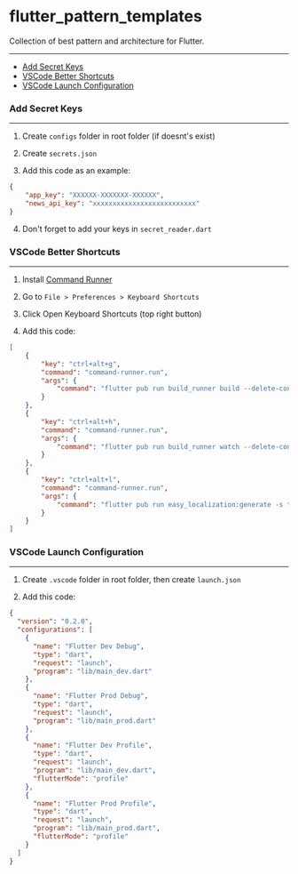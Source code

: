 # flutter_pattern_templates

Collection of best pattern and architecture for Flutter.

---

- [Add Secret Keys](#add-secret-keys)
- [VSCode Better Shortcuts](#vscode-better-shortcuts)
- [VSCode Launch Configuration](#vscode-launch-configuration)

### Add Secret Keys

---

1. Create `configs` folder in root folder (if doesnt's exist)

2. Create `secrets.json`

3. Add this code as an example:

```json
{
    "app_key": "XXXXXX-XXXXXXX-XXXXXX",
    "news_api_key": "xxxxxxxxxxxxxxxxxxxxxxxxxx"
}
```

4. Don't forget to add your keys in `secret_reader.dart`

### VSCode Better Shortcuts

---

1. Install [Command Runner](https://marketplace.visualstudio.com/items?itemName=edonet.vscode-command-runner)

2. Go to `File > Preferences > Keyboard Shortcuts`

3. Click Open Keyboard Shortcuts (top right button)

4. Add this code:

```json
[
    {
        "key": "ctrl+alt+g",
        "command": "command-runner.run",
        "args": {
            "command": "flutter pub run build_runner build --delete-conflicting-outputs"
        }
    },
    {
        "key": "ctrl+alt+h",
        "command": "command-runner.run",
        "args": {
            "command": "flutter pub run build_runner watch --delete-conflicting-outputs"
        }
    },
    {
        "key": "ctrl+alt+l",
        "command": "command-runner.run",
        "args": {
            "command": "flutter pub run easy_localization:generate -s translations -f keys -O lib/core/translations -o locale_keys.g.dart"
        }
    }
]
```

### VSCode Launch Configuration

---

1. Create `.vscode` folder in root folder, then create `launch.json`

2. Add this code:

```json
{
  "version": "0.2.0",
  "configurations": [
    {
      "name": "Flutter Dev Debug",
      "type": "dart",
      "request": "launch",
      "program": "lib/main_dev.dart"
    },
    {
      "name": "Flutter Prod Debug",
      "type": "dart",
      "request": "launch",
      "program": "lib/main_prod.dart"
    },
    {
      "name": "Flutter Dev Profile",
      "type": "dart",
      "request": "launch",
      "program": "lib/main_dev.dart",
      "flutterMode": "profile"
    },
    {
      "name": "Flutter Prod Profile",
      "type": "dart",
      "request": "launch",
      "program": "lib/main_prod.dart",
      "flutterMode": "profile"
    }
  ]
}

```